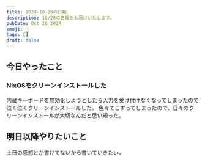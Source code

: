 ```yaml
---
title: 2024-10-28の日報
description: 10/28の日報をお届けいたします。
pubDate: Oct 28 2024
emoji: 🦊
tags: []
draft: false
---
```


## 今日やったこと

### NixOSをクリーンインストールした

内蔵キーボードを無効化しようとしたら入力を受け付けなくなってしまったので泣く泣くクリーンインストールした。
色々てこずってしまったので、日々のクリーンインストールが大切なんだと思い知った。

## 明日以降やりたいこと

土日の感想とか書けてないから書いていきたい。
